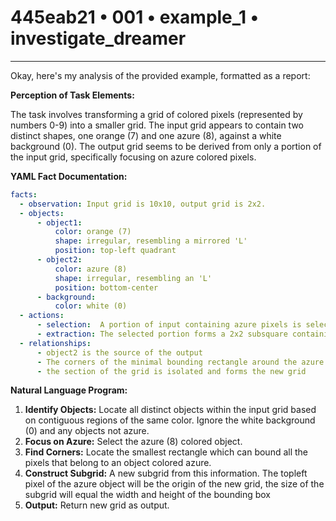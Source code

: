 # 445eab21 • 001 • example_1 • investigate_dreamer

---
Okay, here's my analysis of the provided example, formatted as a report:

**Perception of Task Elements:**

The task involves transforming a grid of colored pixels (represented by numbers 0-9) into a smaller grid. The input grid appears to contain two distinct shapes, one orange (7) and one azure (8), against a white background (0). The output grid seems to be derived from only a portion of the input grid, specifically focusing on azure colored pixels.

**YAML Fact Documentation:**



```yaml
facts:
  - observation: Input grid is 10x10, output grid is 2x2.
  - objects:
      - object1:
          color: orange (7)
          shape: irregular, resembling a mirrored 'L'
          position: top-left quadrant
      - object2:
          color: azure (8)
          shape: irregular, resembling an 'L'
          position: bottom-center
      - background:
          color: white (0)
  - actions:
      - selection:  A portion of input containing azure pixels is selected
      - extraction: The selected portion forms a 2x2 subsquare containing the azure pixels
  - relationships:
      - object2 is the source of the output
      - The corners of the minimal bounding rectangle around the azure object are defined.
      - the section of the grid is isolated and forms the new grid
```



**Natural Language Program:**

1.  **Identify Objects:** Locate all distinct objects within the input grid based on contiguous regions of the same color. Ignore the white background (0) and any objects not azure.
2.  **Focus on Azure:** Select the azure (8) colored object.
3.  **Find Corners:** Locate the smallest rectangle which can bound all the pixels that belong to an object colored azure.
4. **Construct Subgrid:** A new subgrid from this information. The topleft pixel of the azure object will be the origin of the new grid, the size of the subgrid will equal the width and height of the bounding box
5.  **Output:** Return new grid as output.

